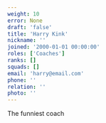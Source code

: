 ```yaml
---
weight: 10
error: None
draft: 'false'
title: 'Harry Kink'
nickname: ''
joined: '2000-01-01 00:00:00'
roles: ['Coaches']
ranks: []
squads: []
email: 'harry@email.com'
phone: ''
relation: ''
photo: ''
---
```

The funniest coach
